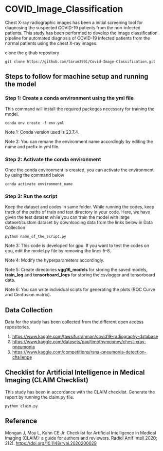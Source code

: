 # COVID_Image_Classification
Chest X-ray radiographic images has been a initial screening tool for diagnosing the suspected COVID-19 patients from the non-infected patients.
This study has been performed to develop the image classification pipeline for automated diagnosis of COVID-19 infected patients from the normal patients using the chest X-ray images.

clone the github repository
```
git clone https://github.com/tarun3991/Covid-Image-Classification.git
```

## Steps to follow for machine setup and running the model
### Step 1: Create a conda environment using the yml file
This command will install the required packeges necessary for training the model.
```
conda env create -f env.yml
```
Note 1: Conda version used is 23.7.4.

Note 2: You can remane the environment name accordingly by editing the name and prefix in yml file.


### Step 2: Activate the conda environment
Once the conda environment is created, you can activate the environment by using the command below
```
conda activate environment_name
```
### Step 3: Run the script
Keep the dataset and codes in same folder. While running the codes, keep track of the paths of train and test directory in your code.
Here, we have given the test dataset while you can train the model with large dataset/custom dataset by downloading data from the links below in Data Collection
```
python name_of_the_script.py
```
Note 3: This code is developed for gpu. If you want to test the codes on cpu, edit the model.py file by removing the lines 5-8.  

Note 4: Modify the hyperparameters accordingly.

Note 5: Create directories **vgg16_models** for storing the saved models, **train_log** and **tensorboard_logs** for storing the csvlogger and tensorboard data.

Note 6: You can write individual scipts for generating the plots (ROC Curve and Confusion matrix).
 
## Data Collection
Data for the study has been collected from the different open access repositories.
1. https://www.kaggle.com/tawsifurrahman/covid19-radiography-database
2. https://www.kaggle.com/datasets/paultimothymooney/chest-xray-pneumonia
3. https://www.kaggle.com/competitions/rsna-pneumonia-detection-challenge

## Checklist for Artificial Intelligence in Medical Imaging (CLAIM Checklist)
This study has been in accordance with the CLAIM checklist. Generate the report by running the claim.py file.
```
python claim.py
```
## Reference
Mongan J, Moy L, Kahn CE Jr. Checklist for Artificial Intelligence in Medical Imaging (CLAIM): a guide for authors and reviewers. Radiol Artif Intell 2020; 2(2). 
https://doi.org/10.1148/ryai.2020200029 

